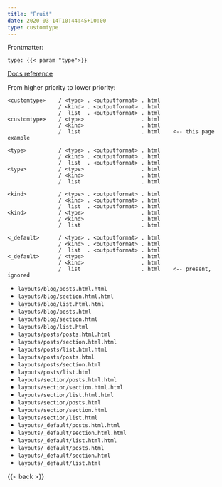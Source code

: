 ```yaml
---
title: "Fruit"
date: 2020-03-14T10:44:45+10:00
type: customtype
---
```


Frontmatter: 

```
type: {{< param "type">}}
```

[Docs reference](https://gohugo.io/templates/lookup-order/#examples-layout-lookup-for-section-pages)

From higher priority to lower priority:

```
<customtype>    / <type> . <outputformat> . html
                / <kind> . <outputformat> . html
                /  list  . <outputformat> . html
<customtype>    / <type>                  . html
                / <kind>                  . html
                /  list                   . html    <-- this page example

<type>          / <type> . <outputformat> . html
                / <kind> . <outputformat> . html
                /  list  . <outputformat> . html
<type>          / <type>                  . html
                / <kind>                  . html
                /  list                   . html

<kind>          / <type> . <outputformat> . html
                / <kind> . <outputformat> . html
                /  list  . <outputformat> . html
<kind>          / <type>                  . html
                / <kind>                  . html
                /  list                   . html

<_default>      / <type> . <outputformat> . html
                / <kind> . <outputformat> . html
                /  list  . <outputformat> . html
<_default>      / <type>                  . html
                / <kind>                  . html
                /  list                   . html    <-- present, ignored

```
- `layouts/blog/posts.html.html`
- `layouts/blog/section.html.html`
- `layouts/blog/list.html.html`
- `layouts/blog/posts.html`
- `layouts/blog/section.html`
- `layouts/blog/list.html`
- `layouts/posts/posts.html.html`
- `layouts/posts/section.html.html`
- `layouts/posts/list.html.html`
- `layouts/posts/posts.html`
- `layouts/posts/section.html`
- `layouts/posts/list.html`
- `layouts/section/posts.html.html`
- `layouts/section/section.html.html`
- `layouts/section/list.html.html`
- `layouts/section/posts.html`
- `layouts/section/section.html`
- `layouts/section/list.html`
- `layouts/_default/posts.html.html`
- `layouts/_default/section.html.html`
- `layouts/_default/list.html.html`
- `layouts/_default/posts.html`
- `layouts/_default/section.html`
- `layouts/_default/list.html`

{{< back >}}
